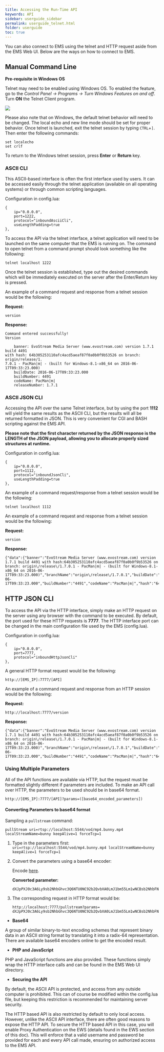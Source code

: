 ```yaml
---
title: Accessing the Run-Time API
keywords: API
sidebar: userguide_sidebar
permalink: userguide_telnet.html
folder: userguide
toc: true
---
```


You can also connect to EMS using the telnet and HTTP request aside from the EMS Web UI. Below are the ways on how to connect to EMS.



## Manual Command Line

**Pre-requisite in Windows OS**

Telnet may need to be enabled using Windows OS. To enabled the feature, go to the *Control Panel -> Programs -> Turn Windows Features on and off*. Turn **ON** the Telnet Client program.

![](../images/userguide/enabletelnet.jpg)

Please also note that on Windows, the default telnet behavior will need to be changed. The local echo and new line mode should be set for proper behavior. Once telnet is launched, exit the telnet session by typing `CTRL`+`]`. Then enter the following commands:

```
set localecho
set crlf
```

To return to the Windows telnet session, press **Enter** or **Return** key.



### ASCII CLI

This ASCII-based interface is often the first interface used by users. It can be accessed easily through the telnet application (available on all operating systems) or through common scripting languages.

Configuration in config.lua:

```
{
	ip="0.0.0.0",
	port=1222,
	protocol="inboundAsciiCli",
	useLengthPadding=true
},
```

To access the API via the telnet interface, a telnet application will need to be launched on the same computer that the EMS is running on. The command to open telnet from a command prompt should look something like the following:

```
telnet localhost 1222
```

Once the telnet session is established, type out the desired commands which will be immediately executed on the server after the Enter/Return key is pressed.

An example of a command request and response from a telnet session would be the following:

**Request:**

```
version
```

**Response:**

```
Command entered successfully!
Version

    banner: EvoStream Media Server (www.evostream.com) version 1.7.1 build 4491
with hash: 64b305253110afc4acd5aeaf87f0a0b0f9b53526 on branch: origin/release/1.
7.0.1 - PacMan|m| - (built for Windows-8.1-x86_64 on 2016-06-17T09:33:23.000)
    buildDate: 2016-06-17T09:33:23.000
    buildNumber: 4491
    codeName: PacMan|m|
    releaseNumber: 1.7.1
```



### ASCII JSON CLI

Accessing the API over the same Telnet interface, but by using the port **1112** will yield the same results as the ASCII CLI, but the results will all be returned formatted in JSON. This is very convenient for CGI and BASH scripting against the EMS API.

**Please note that the first character returned by the JSON response is the LENGTH of the JSON payload, allowing you to allocate properly sized structures at runtime.**

Configuration in config.lua:

```
{
	ip="0.0.0.0",
	port=1112,
	protocol="inboundJsonCli",
	useLengthPadding=true
},
```

An example of a command request/response from a telnet session would be the following:

```
telnet localhost 1112

```

An example of a command request and response from a telnet session would be the following:

**Request:**

```
version
```

**Response:**

```
{"data":{"banner":"EvoStream Media Server (www.evostream.com) version 1.7.1 build 4491 with hash:64b305253110afc4acd5aeaf87f0a0b0f9b53526 on branch: origin\/release\/1.7.0.1 - PacMan|m| - (built for Windows-8.1-x86_64 on 2016-06-17T09:33:23.000)","branchName":"origin\/release\/1.7.0.1","buildDate":"2016-06-17T09:33:23.000","buildNumber":"4491","codeName":"PacMan|m|","hash":"64b305253110afc4acd5aeaf87f0a0b0f9b53526","releaseNumber":"1.7.1"},"description":"Version","status":"SUCCESS"}
```



## HTTP JSON CLI

To access the API via the HTTP interface, simply make an HTTP request on the server using any browser with the command to be executed. By default, the port used for these HTTP requests is **7777**. The HTTP interface port can be changed in the main configuration file used by the EMS (config.lua).

Configuration in config.lua:

```
{
	ip="0.0.0.0",
	port=7777,
	protocol="inboundHttpJsonCli"
},
```

A general HTTP format request would be the following:

```
http://[EMS_IP]:7777/[API]
```

An example of a command request and response from an HTTP session would be the following:

**Request:**

```
http://localhost:7777/version

```

**Response:**

```
{"data":{"banner":"EvoStream Media Server (www.evostream.com) version 1.7.1 build 4491 with hash:64b305253110afc4acd5aeaf87f0a0b0f9b53526 on branch: origin\/release\/1.7.0.1 - PacMan|m| - (built for Windows-8.1-x86_64 on 2016-06-17T09:33:23.000)","branchName":"origin\/release\/1.7.0.1","buildDate":"2016-06-17T09:33:23.000","buildNumber":"4491","codeName":"PacMan|m|","hash":"64b305253110afc4acd5aeaf87f0a0b0f9b53526","releaseNumber":"1.7.1"},"description":"Version","status":"SUCCESS"}
```



### Using  Multiple Parameters

All of the API functions are available via HTTP, but the request must be formatted slightly different if parameters are included. To make an API call over HTTP, the parameters to be used should be in base64 format.

```
http://[EMS_IP]:7777/[API]?params=([base64_encoded_parameters])
```



#### Converting Parameters to base64 format

Sampling a `pullstream` command:

```
pullStream uri=rtsp://localhost:5544/vod/mp4.bunny.mp4 localStreamName=bunny keepAlive=1 forceTcp=1
```

1. Type in the parameters first: `uri=rtsp://localhost:5544/vod/mp4.bunny.mp4 localStreamName=bunny keepAlive=1 forceTcp=1`

2. Convert the parameters using a base64 encoder: 

   Encode [here](https://www.base64encode.org/).

   **Converted parameter:**

   ```
   dXJpPXJ0c3A6Ly9sb2NhbGhvc3Q6NTU0NC92b2QvbXA0LmJ1bm55Lm1wNCBsb2NhbFN0cmVhbU5hbWU9YnVubnkga2VlcEFsaXZlPTEgZm9yY2VUY3A9MQ==
   ```

3. The corresponding request in HTTP format would be:

   ```
   http://localhost:7777/pullstream?params= dXJpPXJ0c3A6Ly9sb2NhbGhvc3Q6NTU0NC92b2QvbXA0LmJ1bm55Lm1wNCBsb2NhbFN0cmVhbU5hbWU9YnVubnkga2VlcEFsaXZlPTEgZm9yY2VUY3A9MQ==
   ```



- **Base64**

A group of similar binary-to-text encoding schemes that represent binary data in an ASCII string format by translating it into a radix-64 representation. There are available base64 encoders online to get the encoded result.

- **PHP and JavaScript**

PHP and JavaScript functions are also provided. These functions simply wrap the HTTP interface calls and can be found in the EMS Web UI directory.

- **Securing the API**

By default, the ASCII API is protected, and access from any outside computer is prohibited. This can of course be modified within the config.lua file, but keeping this restriction is recommended for maintaining server security.

The HTTP based API is also restricted by default to only local access. However, unlike the ASCII API interface, there are often good reasons to expose the HTTP API. To secure the HTTP based API in this case, you will enable Proxy Authentication on the EWS (details found in the EWS section of this doc). This will enforce that a valid username and password be provided for each and every API call made, ensuring on authorized access to the EMS API.